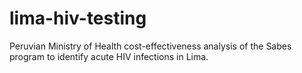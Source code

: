 # lima-hiv-testing
Peruvian Ministry of Health cost-effectiveness analysis of the Sabes program to identify acute HIV infections in Lima.
